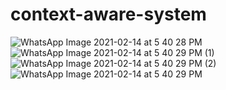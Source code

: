 # context-aware-system
![WhatsApp Image 2021-02-14 at 5 40 28 PM](https://user-images.githubusercontent.com/67622257/108084194-be4baa80-7095-11eb-8427-46157608670d.jpeg)
![WhatsApp Image 2021-02-14 at 5 40 29 PM (1)](https://user-images.githubusercontent.com/67622257/108084221-c4418b80-7095-11eb-9cfe-45fa4ef0e647.jpeg)
![WhatsApp Image 2021-02-14 at 5 40 29 PM (2)](https://user-images.githubusercontent.com/67622257/108084237-c7d51280-7095-11eb-8156-fd709d7f5d38.jpeg)
![WhatsApp Image 2021-02-14 at 5 40 29 PM](https://user-images.githubusercontent.com/67622257/108084250-cb689980-7095-11eb-8329-b9b243725b77.jpeg)
